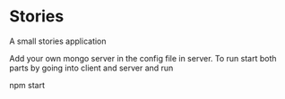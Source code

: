# Stories
A small stories application

Add your own mongo server in the config file in server.
To run start both parts by going into client and server and run

npm start